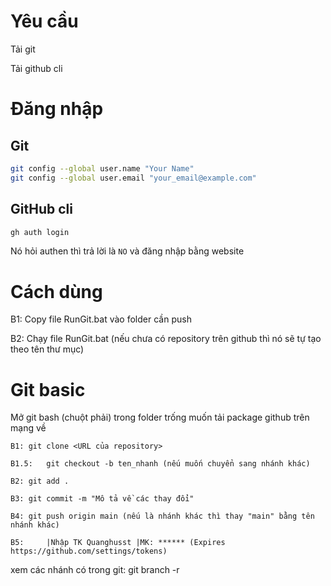 # Yêu cầu 
Tải git 

Tải github cli

# Đăng nhập 
## Git 
```bash
git config --global user.name "Your Name"
git config --global user.email "your_email@example.com"
```
## GitHub cli
```bash
gh auth login
```
Nó hỏi authen thì trả lời là `NO` và đăng nhập bằng website
# Cách dùng
B1: Copy file RunGit.bat vào folder cần push 

B2: Chạy file RunGit.bat (nếu chưa có repository trên github thì nó sẽ tự tạo theo tên thư mục)
# Git basic
Mở git bash (chuột phải) trong folder trống muốn tải package github trên mạng về 

	B1:	git clone <URL của repository> 

	B1.5:	git checkout -b ten_nhanh (nếu muốn chuyển sang nhánh khác)

	B2:	git add .

	B3:	git commit -m "Mô tả về các thay đổi"

	B4:	git push origin main (nếu là nhánh khác thì thay "main" bằng tên nhánh khác)

	B5: 	|Nhập TK Quanghusst |MK: ****** (Expires https://github.com/settings/tokens)
	
xem các nhánh có trong git: 	git branch -r
